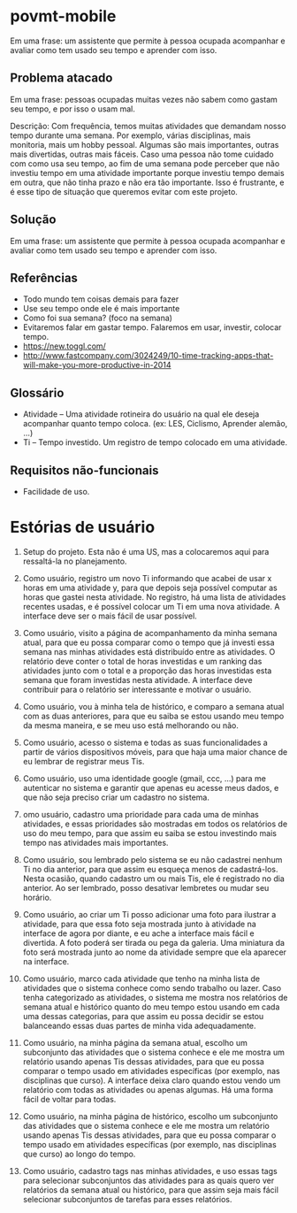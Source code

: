 # povmt-mobile
Em uma frase: um assistente que permite à pessoa ocupada acompanhar e avaliar como tem usado seu tempo e aprender com isso.

## Problema atacado

Em uma frase: pessoas ocupadas muitas vezes não sabem como gastam seu tempo, e por isso o usam mal.

Descrição: Com frequência, temos muitas atividades que demandam nosso tempo durante uma semana. Por exemplo, várias disciplinas, mais monitoria, mais um hobby pessoal. Algumas são mais importantes, outras mais divertidas, outras mais fáceis. Caso uma pessoa não tome cuidado com como usa seu tempo, ao fim de uma semana pode perceber que não investiu tempo em uma atividade importante porque investiu tempo demais em outra, que não tinha prazo e não era tão importante. Isso é frustrante, e é esse tipo de situação que queremos evitar com este projeto.

## Solução
Em uma frase: um assistente que permite à pessoa ocupada acompanhar e avaliar como tem usado seu tempo e aprender com isso.

## Referências

- Todo mundo tem coisas demais para fazer
- Use seu tempo onde ele é mais importante
- Como foi sua semana?  (foco na semana)
- Evitaremos falar em gastar tempo. Falaremos em usar, investir, colocar tempo.
- https://new.toggl.com/
- http://www.fastcompany.com/3024249/10-time-tracking-apps-that-will-make-you-more-productive-in-2014

## Glossário

- Atividade – Uma atividade rotineira do usuário na qual ele deseja acompanhar quanto tempo coloca. (ex: LES, Ciclismo, Aprender alemão, ...)
 - Ti – Tempo investido. Um registro de tempo colocado em uma atividade.

## Requisitos não-funcionais

- Facilidade de uso.

# Estórias de usuário

1. Setup do projeto. Esta não é uma US, mas a colocaremos aqui para ressaltá-la no planejamento.

2. Como usuário, registro um novo Ti informando que acabei de usar x horas em uma atividade y, para que depois seja possível computar as horas que gastei nesta atividade. No registro, há uma lista de atividades recentes usadas, e é possível colocar um Ti em uma nova atividade. A interface deve ser o mais fácil de usar possível.

3. Como usuário, visito a página de acompanhamento da minha semana atual, para que eu possa comparar como o tempo que já investi essa semana nas minhas atividades está distribuído entre as atividades. O relatório deve conter o total de horas investidas e um ranking das atividades junto com o total e a proporção das horas investidas esta semana que foram investidas nesta atividade. A interface deve contribuir para o relatório ser interessante e motivar o usuário.

4. Como usuário, vou à minha tela de histórico, e comparo a semana atual com as duas anteriores, para que eu saiba se estou usando meu tempo da mesma maneira, e se meu uso está melhorando ou não.

5. Como usuário, acesso o sistema e todas as suas funcionalidades a partir de vários dispositivos móveis, para que haja uma maior chance de eu lembrar de registrar meus Tis.

6. Como usuário, uso uma identidade google (gmail, ccc, ...) para me autenticar no sistema e garantir que apenas eu acesse meus dados, e que não seja preciso criar um cadastro no sistema.

7. omo usuário, cadastro uma prioridade para cada uma de minhas atividades, e essas prioridades são mostradas em todos os relatórios de uso do meu tempo, para que assim eu saiba se estou investindo mais tempo nas atividades mais importantes.

8. Como usuário, sou lembrado pelo sistema se eu não cadastrei nenhum Ti no dia anterior, para que assim eu esqueça menos de cadastrá-los. Nesta ocasião, quando cadastro um ou mais Tis, ele é registrado no dia anterior. Ao ser lembrado, posso desativar lembretes ou mudar seu horário.

9. Como usuário, ao criar um Ti posso adicionar uma foto para ilustrar a atividade, para que essa foto seja mostrada junto à atividade na interface de agora por diante, e eu ache a interface mais fácil e divertida. A foto poderá ser tirada ou pega da galeria. Uma miniatura da foto será mostrada junto ao nome da atividade sempre que ela aparecer na interface.

10. Como usuário, marco cada atividade que tenho na minha lista de atividades que o sistema conhece como sendo trabalho ou lazer. Caso tenha categorizado as atividades, o sistema me mostra nos relatórios de semana atual e histórico quanto do meu tempo estou usando em cada uma dessas categorias, para que assim eu possa decidir se estou balanceando essas duas partes de minha vida adequadamente.

11. Como usuário, na minha página da semana atual, escolho um subconjunto das atividades que o sistema conhece e ele me mostra um relatório usando apenas Tis dessas atividades, para que eu possa comparar o tempo usado em atividades específicas (por exemplo, nas disciplinas que curso). A interface deixa claro quando estou vendo um relatório com todas as atividades ou apenas algumas. Há uma forma fácil de voltar para todas.

12. Como usuário, na minha página de histórico, escolho um subconjunto das atividades que o sistema conhece e ele me mostra um relatório usando apenas Tis dessas atividades, para que eu possa comparar o tempo usado em atividades específicas (por exemplo, nas disciplinas que curso) ao longo do tempo.

13. Como usuário, cadastro tags nas minhas atividades, e uso essas tags para selecionar subconjuntos das atividades para as quais quero ver relatórios da semana atual ou histórico, para que assim seja mais fácil selecionar subconjuntos de tarefas para esses relatórios.

